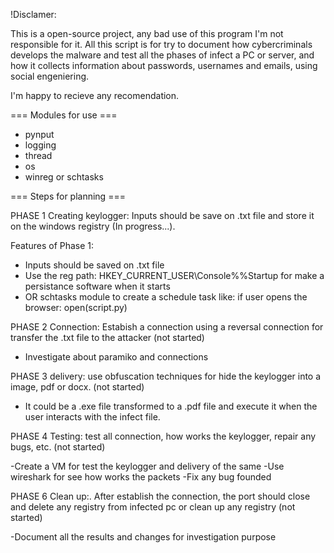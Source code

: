 !Disclamer:

This is a open-source project, any bad use of this program I'm not responsible for it.
All this script is for try to document how cybercriminals develops the malware and test all the phases of infect 
a PC or server, and how it collects information about passwords, usernames and emails, using social engeniering.

I'm happy to recieve any recomendation.

=== Modules for use ===
- pynput
- logging
- thread
- os
- winreg or schtasks

=== Steps for planning ===

PHASE 1 Creating keylogger: Inputs should be save on .txt file and store it on the windows registry (In progress...). 

Features of Phase 1:
  - Inputs should be saved on .txt file
  - Use the reg path: HKEY_CURRENT_USER\Console\%%Startup for make a persistance software when it starts
  - OR schtasks module to create a schedule task like:
    if user opens the browser:
      open(script.py)
    
PHASE 2 Connection: Estabish a connection using a reversal connection for transfer the .txt file to the attacker (not started) 
  
  - Investigate about paramiko and connections

PHASE 3 delivery: use obfuscation techniques for hide the keylogger into a image, pdf or docx. (not started)
  
  - It could be a .exe file transformed to a .pdf file and execute it when the user interacts with the infect file.
  
PHASE 4 Testing: test all connection, how works the keylogger, repair any bugs, etc. (not started) 
  
  -Create a VM for test the keylogger and delivery of the same
  -Use wireshark for see how works the packets
  -Fix any bug founded

PHASE 6 Clean up:. After establish the connection, the port should close and delete any registry from infected pc or clean up any registry (not started)
  
  -Document all the results and changes for investigation purpose
